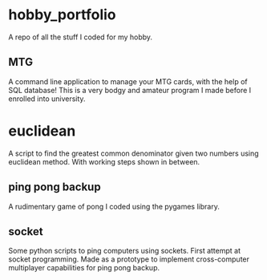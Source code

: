 # hobby_portfolio
A repo of all the stuff I coded for my hobby.

## MTG
A command line application to manage your MTG cards, with the help of SQL database! This is a very bodgy and amateur program I made before I enrolled into university.

# euclidean
A script to find the greatest common denominator given two numbers using euclidean method. With working steps shown in between.

## ping pong backup
A rudimentary game of pong I coded using the pygames library.

## socket
Some python scripts to ping computers using sockets. First attempt at socket programming. Made as a prototype to implement cross-computer multiplayer capabilities for ping pong backup.
